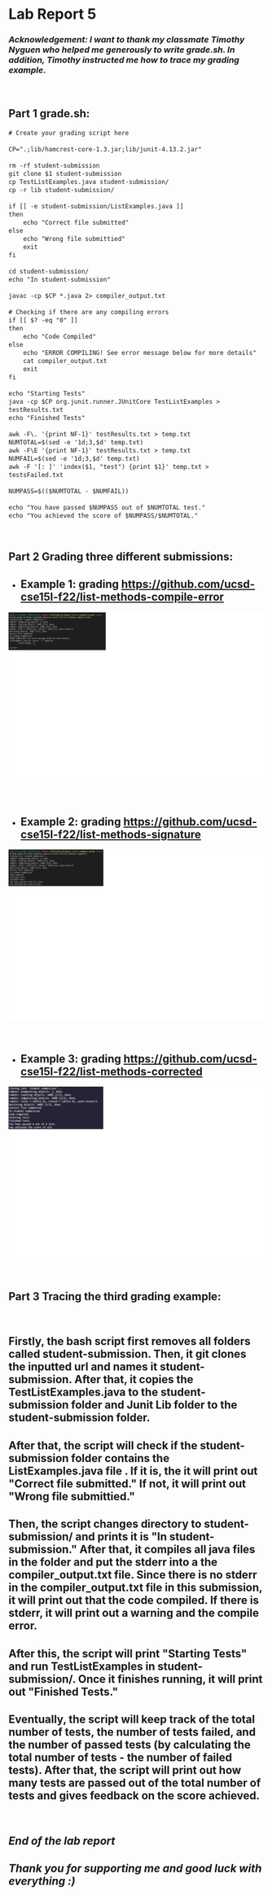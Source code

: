 # **Lab Report 5**
### ***Acknowledgement: I want to thank my classmate Timothy Nyguen who helped me generously to write grade.sh. In addition, Timothy instructed me how to trace my grading example.*** 

<br>

## Part 1 grade.sh:
```
# Create your grading script here

CP=".;lib/hamcrest-core-1.3.jar;lib/junit-4.13.2.jar"

rm -rf student-submission
git clone $1 student-submission
cp TestListExamples.java student-submission/
cp -r lib student-submission/

if [[ -e student-submission/ListExamples.java ]]
then
    echo "Correct file submitted"
else
    echo "Wrong file submittied"
    exit
fi

cd student-submission/
echo "In student-submission"

javac -cp $CP *.java 2> compiler_output.txt

# Checking if there are any compiling errors
if [[ $? -eq "0" ]]
then
    echo "Code Compiled"	
else
	echo "ERROR COMPILING! See error message below for more details"
	cat compiler_output.txt
	exit
fi

echo "Starting Tests"
java -cp $CP org.junit.runner.JUnitCore TestListExamples > testResults.txt
echo "Finished Tests"

awk -F\. '{print NF-1}' testResults.txt > temp.txt
NUMTOTAL=$(sed -e '1d;3,$d' temp.txt)
awk -F\E '{print NF-1}' testResults.txt > temp.txt
NUMFAIL=$(sed -e '1d;3,$d' temp.txt)
awk -F '[: ]' 'index($1, "test") {print $1}' temp.txt > testsFailed.txt

NUMPASS=$(($NUMTOTAL - $NUMFAIL))

echo "You have passed $NUMPASS out of $NUMTOTAL test."
echo "You achieved the score of $NUMPASS/$NUMTOTAL."
``` 

<br>

## Part 2 Grading three different submissions:

- ## Example 1: grading https://github.com/ucsd-cse15l-f22/list-methods-compile-error
![Example1](Images/Newexample3.png)

<br>

- ## Example 2: grading https://github.com/ucsd-cse15l-f22/list-methods-signature
![Example2](Images/NewExample5.png)

<br>

- ## Example 3: grading https://github.com/ucsd-cse15l-f22/list-methods-corrected
![Example3](Images/Example2Final.png)

<br>

## Part 3 Tracing the third grading example: 

<br>

## Firstly, the bash script first removes all folders called student-submission. Then, it git clones the inputted url and names it student-submission. After that, it copies the TestListExamples.java to the student-submission folder and Junit Lib folder to the student-submission folder.   

## After that, the script will check if the student-submission folder contains the ListExamples.java file . If it is, the it will print out "Correct file submitted." If not, it will print out "Wrong file submittied."

## Then, the script changes directory to student-submission/ and prints it is "In student-submission." After that, it compiles all java files in the folder and put the stderr into a the compiler_output.txt file. Since there is no stderr in the compiler_output.txt file in this submission, it will print out that the code compiled. If there is stderr, it will print out a warning and the compile error.

## After this, the script will print "Starting Tests" and run TestListExamples in student-submission/. Once it finishes running, it will print out "Finished Tests."

## Eventually, the script will keep track of the total number of tests, the number of tests failed, and the number of passed tests (by calculating the total number of tests - the number of failed tests). After that, the script will print out how many tests are passed out of the total number of tests and gives feedback on the score achieved.

<br>

## ***End of the lab report***
## ***Thank you for supporting me and good luck with everything :)***


